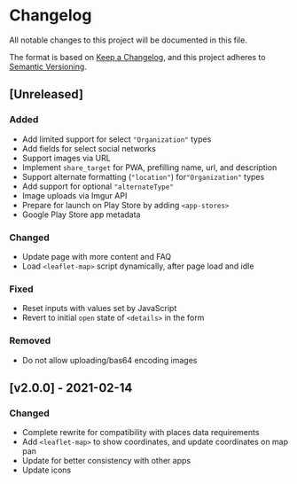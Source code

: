 <!-- markdownlint-disable -->
# Changelog
All notable changes to this project will be documented in this file.

The format is based on [Keep a Changelog](https://keepachangelog.com/en/1.0.0/),
and this project adheres to [Semantic Versioning](https://semver.org/spec/v2.0.0.html).

## [Unreleased]

### Added
- Add limited support for select `"Organization"` types
- Add fields for select social networks
- Support images via URL
- Implement `share_target` for PWA, prefilling name, url, and description
- Support alternate formatting (`"location"`) for`"Organization"` types
- Add support for optional `"alternateType"`
- Image uploads via Imgur API
- Prepare for launch on Play Store by adding `<app-stores>`
- Google Play Store app metadata

### Changed
- Update page with more content and FAQ
- Load `<leaflet-map>` script dynamically, after page load and idle

### Fixed
- Reset inputs with values set by JavaScript
- Revert to initial `open` state of `<details>` in the form

### Removed
- Do not allow uploading/bas64 encoding images

## [v2.0.0] - 2021-02-14

### Changed
  - Complete rewrite for compatibility with places data requirements
  - Add `<leaflet-map>` to show coordinates, and update coordinates on map pan
  - Update for better consistency with other apps
  - Update icons

<!-- markdownlint-restore -->

